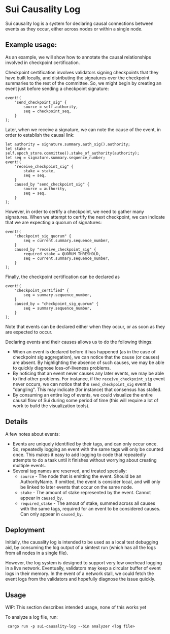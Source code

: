 # Sui Causality Log

Sui causality log is a system for declaring causal connections between events as they occur, either across nodes or within a single node.

## Example usage:

As an example, we will show how to annotate the causal relationships involved in checkpoint certification.

Checkpoint certification involves validators signing checkpoints that they have built locally, and distributing the signatures over the checkpoint summaries to the rest of the committee. So, we might begin by creating an event just before sending a checkpoint signature:

```
event!(
    "send_checkpoint_sig" {
        source = self.authority,
        seq = checkpoint_seq,
    }
);
```

Later, when we receive a signature, we can note the cause of the event, in order to establish the causal link:

```
let authority = signature.summary.auth_sig().authority;
let stake = self.epoch_store.committee().stake_of_authority(authority);
let seq = signature.summary.sequence_number;
event!(
    "receive_checkpoint_sig" {
        stake = stake,
        seq = seq,
    }
    caused_by "send_checkpoint_sig" {
        source = authority,
        seq = seq,
    }
);
```

However, in order to certify a checkpoint, we need to gather many signatures. When we attempt to certify the next checkpoint, we can indicate that we are expecting a quorum of signatures:

```
event!(
    "checkpoint_sig_quorum" {
        seq = current.summary.sequence_number,
    }
    caused_by "receive_checkpoint_sig" {
        required_stake = QUORUM_THRESHOLD,
        seq = current.summary.sequence_number,
    }
);
```

Finally, the checkpoint certification can be declared as

```
event!(
    "checkpoint_certified" {
        seq = summary.sequence_number,
    }
    caused_by = "checkpoint_sig_quorum" {
        seq = summary.sequence_number,
    }
);
```

Note that events can be declared either when they occur, or as soon as they are expected to occur.

Declaring events and their causes allows us to do the following things:
- When an event is declared before it has happened (as in the case of checkpoint sig aggregation), we can notice that the cause (or causes) are absent. By highlighting the absence of such causes, we may be able to quickly diagnose loss-of-liveness problems.
- By noticing that an event never causes any later events, we may be able to find other problems. For instance, if the `receive_checkpoint_sig` event never occurs, we can notice that the `send_checkpoint_sig` event is "dangling". This may indicate (for instance) that consensus has stalled.
- By consuming an entire log of events, we could visualize the entire causal flow of Sui during some period of time (this will require a lot of work to build the visualization tools).

## Details

A few notes about events:

- Events are uniquely identified by their tags, and can only occur once. So, repeatedly logging an event with the same tags will only be counted once. This makes it easy to add logging to code that repeatedly attempts to do a task until it finishes without worrying about creating multiple events.
- Several tag names are reserved, and treated specially:
  - `source` - The node that is emitting the event. Should be an AuthorityName. If omitted, the event is consider local, and will only be linked to later events that occur on the same node.
  - `stake` - The amount of stake represented by the event. Cannot appear in `caused_by`.
  - `required_stake` - The amout of stake, summed across all causes with the same tags, required for an event to be considered causes. Can only appear in `caused_by`.

## Deployment

Initially, the causality log is intended to be used as a local test debugging aid, by consuming the log output of a simtest run (which has all the logs from all nodes in a single file).

However, the log system is designed to support very low overhead logging in a live network. Eventually, validators may keep a circular buffer of event logs in their memory. In the event of a network stall, we could fetch the event logs from the validators and hopefully diagnose the issue quickly.

## Usage

WIP: This section describes intended usage, none of this works yet

To analyze a log file, run:

     cargo run -p sui-causality-log --bin analyzer <log file>